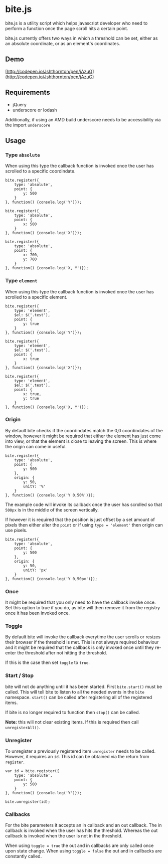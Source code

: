 bite.js
==========

bite.js is a utility script which helps javascript developer who need to perform a function once the page scroll hits a certain point.

bite.js currently offers two ways in which a threshold can be set, either as an absolute coordinate, or as an element's coordinates.

## Demo
[http://codepen.io/Jshthornton/pen/jAzuG](http://codepen.io/Jshthornton/pen/jAzuG)

## Requirements
* jQuery
* underscore or lodash

Additionally, if using an AMD build underscore needs to be accessibility via the import `underscore`

## Usage
### Type `absolute`
When using this type the callback function is invoked once the user has scrolled to a specific coordindate.
```
bite.register({
	type: 'absolute',
	point: {
		y: 500
	}
}, function() {console.log('Y')});
```
```
bite.register({
	type: 'absolute',
	point: {
		x: 500
	}
}, function() {console.log('X')});
```
```
bite.register({
	type: 'absolute',
	point: {
		x: 700,
		y: 700
	}
}, function() {console.log('X, Y')});
```

### Type `element`
When using this type the callback function is invoked once the user has scrolled to a specific element.
```
bite.register({
	type: 'element',
	$el: $('.test'),
	point: {
		y: true
	}
}, function() {console.log('Y')});
```
```
bite.register({
	type: 'element',
	$el: $('.test'),
	point: {
		x: true
	}
}, function() {console.log('X')});
```
```
bite.register({
	type: 'element',
	$el: $('.test'),
	point: {
		x: true,
		y: true
	}
}, function() {console.log('X, Y')});
```
### Origin
By default bite checks if the coordindates match the 0,0 coordindates of the window, however it might be required that either the element has just come into view, or that the element is close to leaving the screen. This is where the origin can come in useful.

```
bite.register({
	type: 'absolute',
	point: {
		y: 500
	},
	origin: {
		y: 50,
		unitY: '%'
	}
}, function() {console.log('Y 0,50%')});
```

The example code will invoke its callback once the user has scrolled so that `500px` is in the middle of the screen vertically.

If however it is required that the position is just offset by a set amount of pixels then either alter the `point` or if using `type = 'element'` then origin can use pixels.

```
bite.register({
	type: 'absolute',
	point: {
		y: 500
	},
	origin: {
		y: 50,
		unitY: 'px'
	}
}, function() {console.log('Y 0,50px')});
```

### Once
It might be required that you only need to have the callback invoke once. Set this option to true if you do, as bite will then remove it from the registry once it has been invoked once.

### Toggle
By default bite will invoke the callback everytime the user scrolls or resizes their browser if the threshold is met. This is not always required behaviour and it might be required that the callback is only invoked once until they re-enter the threshold after not hitting the threshold.

If this is the case then set `toggle` to `true`.

### Start / Stop
bite will not do anything until it has been started. First `bite.start()` must be called. This will tell bite to listen to all the needed events in the `bite` namespace. `start()` can be called after registering all of the registered items.

If bite is no longer required to function then `stop()` can be called. 

**Note:** this will not clear existing items. If this is required then call `unregisterAll()`.

### Unregister
To unregister a previously registered item `unregister` needs to be called. However, it requires an `id`. This id can be obtained via the return from `register`.
```
var id = bite.register({
	type: 'absolute',
	point: {
		y: 500
	}
}, function() {console.log('Y')});

bite.unregister(id);
```
### Callbacks
For the bite parameters it accepts an in callback and an out callback. The in callback is invoked when the user has hits the threshold. 
Whereas the out callback is invoked when the user is not in the threshold.

When using `toggle = true` the out and in callbacks are only called once upon state change.
When using `toggle = false` the out and in callbacks are constantly called.